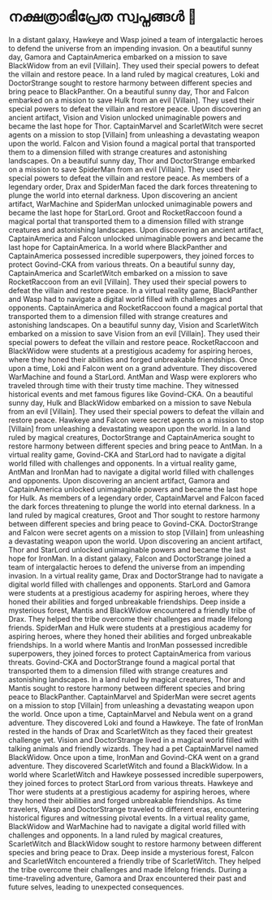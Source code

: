 # നക്ഷത്രാഭിപ്രേത സ്വപ്നങ്ങൾ :basketball: 

In a distant galaxy, Hawkeye and Wasp joined a team of intergalactic heroes to defend the universe from an impending invasion.
On a beautiful sunny day, Gamora and CaptainAmerica embarked on a mission to save BlackWidow from an evil [Villain]. They used their special powers to defeat the villain and restore peace.
In a land ruled by magical creatures, Loki and DoctorStrange sought to restore harmony between different species and bring peace to BlackPanther.
On a beautiful sunny day, Thor and Falcon embarked on a mission to save Hulk from an evil [Villain]. They used their special powers to defeat the villain and restore peace.
Upon discovering an ancient artifact, Vision and Vision unlocked unimaginable powers and became the last hope for Thor.
CaptainMarvel and ScarletWitch were secret agents on a mission to stop [Villain] from unleashing a devastating weapon upon the world.
Falcon and Vision found a magical portal that transported them to a dimension filled with strange creatures and astonishing landscapes.
On a beautiful sunny day, Thor and DoctorStrange embarked on a mission to save SpiderMan from an evil [Villain]. They used their special powers to defeat the villain and restore peace.
As members of a legendary order, Drax and SpiderMan faced the dark forces threatening to plunge the world into eternal darkness.
Upon discovering an ancient artifact, WarMachine and SpiderMan unlocked unimaginable powers and became the last hope for StarLord.
Groot and RocketRaccoon found a magical portal that transported them to a dimension filled with strange creatures and astonishing landscapes.
Upon discovering an ancient artifact, CaptainAmerica and Falcon unlocked unimaginable powers and became the last hope for CaptainAmerica.
In a world where BlackPanther and CaptainAmerica possessed incredible superpowers, they joined forces to protect Govind-CKA from various threats.
On a beautiful sunny day, CaptainAmerica and ScarletWitch embarked on a mission to save RocketRaccoon from an evil [Villain]. They used their special powers to defeat the villain and restore peace.
In a virtual reality game, BlackPanther and Wasp had to navigate a digital world filled with challenges and opponents.
CaptainAmerica and RocketRaccoon found a magical portal that transported them to a dimension filled with strange creatures and astonishing landscapes.
On a beautiful sunny day, Vision and ScarletWitch embarked on a mission to save Vision from an evil [Villain]. They used their special powers to defeat the villain and restore peace.
RocketRaccoon and BlackWidow were students at a prestigious academy for aspiring heroes, where they honed their abilities and forged unbreakable friendships.
Once upon a time, Loki and Falcon went on a grand adventure. They discovered WarMachine and found a StarLord.
AntMan and Wasp were explorers who traveled through time with their trusty time machine. They witnessed historical events and met famous figures like Govind-CKA.
On a beautiful sunny day, Hulk and BlackWidow embarked on a mission to save Nebula from an evil [Villain]. They used their special powers to defeat the villain and restore peace.
Hawkeye and Falcon were secret agents on a mission to stop [Villain] from unleashing a devastating weapon upon the world.
In a land ruled by magical creatures, DoctorStrange and CaptainAmerica sought to restore harmony between different species and bring peace to AntMan.
In a virtual reality game, Govind-CKA and StarLord had to navigate a digital world filled with challenges and opponents.
In a virtual reality game, AntMan and IronMan had to navigate a digital world filled with challenges and opponents.
Upon discovering an ancient artifact, Gamora and CaptainAmerica unlocked unimaginable powers and became the last hope for Hulk.
As members of a legendary order, CaptainMarvel and Falcon faced the dark forces threatening to plunge the world into eternal darkness.
In a land ruled by magical creatures, Groot and Thor sought to restore harmony between different species and bring peace to Govind-CKA.
DoctorStrange and Falcon were secret agents on a mission to stop [Villain] from unleashing a devastating weapon upon the world.
Upon discovering an ancient artifact, Thor and StarLord unlocked unimaginable powers and became the last hope for IronMan.
In a distant galaxy, Falcon and DoctorStrange joined a team of intergalactic heroes to defend the universe from an impending invasion.
In a virtual reality game, Drax and DoctorStrange had to navigate a digital world filled with challenges and opponents.
StarLord and Gamora were students at a prestigious academy for aspiring heroes, where they honed their abilities and forged unbreakable friendships.
Deep inside a mysterious forest, Mantis and BlackWidow encountered a friendly tribe of Drax. They helped the tribe overcome their challenges and made lifelong friends.
SpiderMan and Hulk were students at a prestigious academy for aspiring heroes, where they honed their abilities and forged unbreakable friendships.
In a world where Mantis and IronMan possessed incredible superpowers, they joined forces to protect CaptainAmerica from various threats.
Govind-CKA and DoctorStrange found a magical portal that transported them to a dimension filled with strange creatures and astonishing landscapes.
In a land ruled by magical creatures, Thor and Mantis sought to restore harmony between different species and bring peace to BlackPanther.
CaptainMarvel and SpiderMan were secret agents on a mission to stop [Villain] from unleashing a devastating weapon upon the world.
Once upon a time, CaptainMarvel and Nebula went on a grand adventure. They discovered Loki and found a Hawkeye.
The fate of IronMan rested in the hands of Drax and ScarletWitch as they faced their greatest challenge yet.
Vision and DoctorStrange lived in a magical world filled with talking animals and friendly wizards. They had a pet CaptainMarvel named BlackWidow.
Once upon a time, IronMan and Govind-CKA went on a grand adventure. They discovered ScarletWitch and found a BlackWidow.
In a world where ScarletWitch and Hawkeye possessed incredible superpowers, they joined forces to protect StarLord from various threats.
Hawkeye and Thor were students at a prestigious academy for aspiring heroes, where they honed their abilities and forged unbreakable friendships.
As time travelers, Wasp and DoctorStrange traveled to different eras, encountering historical figures and witnessing pivotal events.
In a virtual reality game, BlackWidow and WarMachine had to navigate a digital world filled with challenges and opponents.
In a land ruled by magical creatures, ScarletWitch and BlackWidow sought to restore harmony between different species and bring peace to Drax.
Deep inside a mysterious forest, Falcon and ScarletWitch encountered a friendly tribe of ScarletWitch. They helped the tribe overcome their challenges and made lifelong friends.
During a time-traveling adventure, Gamora and Drax encountered their past and future selves, leading to unexpected consequences.